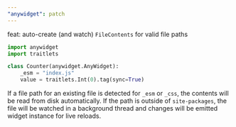 ```yaml
---
"anywidget": patch
---
```


feat: auto-create (and watch) `FileContents` for valid file paths

```python
import anywidget
import traitlets

class Counter(anywidget.AnyWidget):
    _esm = "index.js"
    value = traitlets.Int(0).tag(sync=True)
```

If a file path for an existing file is detected for `_esm` or `_css`,
the contents will be read from disk automatically. If the path is outside
of `site-packages`, the file will be watched in a background thread and
changes will be emitted widget instance for live reloads.
